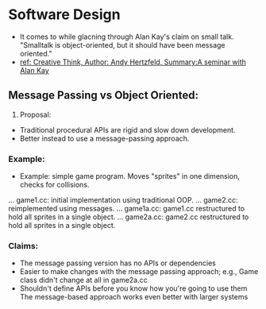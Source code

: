 # Software Design
* It comes to while glacning through Alan Kay's claim on small talk.
"Smalltalk is object-oriented, but it should have been message oriented."
* [ref: Creative Think, Author:	Andy Hertzfeld, Summary:A seminar with Alan Kay](https://www.folklore.org/StoryView.py?project=Macintosh&story=Creative_Think.txt)
## Message Passing vs Object Oriented:
1. Proposal:
* Traditional procedural APIs are rigid and slow down development.
* Better instead to use a message-passing approach.

### Example:
* Example: simple game program. Moves "sprites" in one dimension, checks for collisions.

... game1.cc: initial implementation using traditional OOP.
... game2.cc: reimplemented using messages.
... game1a.cc: game1.cc restructured to hold all sprites in a single object.
... game2a.cc: game2.cc restructured to hold all sprites in a single object.

### Claims:
* The message passing version has no APIs or dependencies
* Easier to make changes with the message passing approach; 
e.g., Game class didn't change at all in game2a.cc
* Shouldn't define APIs before you know how you're going to use them
The message-based approach works even better with larger systems
